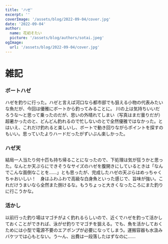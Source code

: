 ```yaml
---
title: 'ハゼ'
excerpt: ''
coverImage: '/assets/blog/2022-09-04/cover.jpg'
date: '2022-09-04'
author:
  name: 花初そたい
  picture: '/assets/blog/authors/sotai.jpeg'
ogImage:
  url: '/assets/blog/2022-09-04/cover.jpg'
---
```

# 雑記

### ボートハゼ
ハゼを釣りに行った。ハゼと言えば河口なら都市部でも狙える小物の代表みたいな魚だが、今回は優雅にボートから釣ってみることに。
川の上は気持ちいいだろうな～と思って乗ったのだが、思いの外晴れてしまい（写真はまだ曇りだが）超暑かったのと、どんどん釣れるので忙しないのとで全然優雅ではなかった。とはいえ、これだけ釣れると楽しいし、ボートで動き回りながらポイントを探すのもいい。思っていたよりハードだったがずいぶん楽しかった。

### ハゼ天
結局一人当たり何十匹も持ち帰ることになったので、下処理は気が狂うかと思った。なんとか天ぷらにできそうなサイズのハゼを腹開きにしているときは「なんでこんな面倒なことを……」とも思ったが、完成したハゼの天ぷらはめっちゃくちゃおいしい！　身はふわふわで高級な白身魚といった感じで、旨味が強い。これだけうまいなら全然また捌けるな。もうちょっと大きくなったころにまた釣りに行こうかな。

### 活かし
以前行った釣り場はマゴチがよく釣れるらしいので、近くでハゼを釣って活かしておくことができれば、泳がせ釣りでマゴチを狙える。でも、魚を活かしておくためには小型で電源不要のエアポンプが必要になってしまう。運搬容器も水汲みバケツでは心もとない。う～ん、出費は一段落したはずなのに……